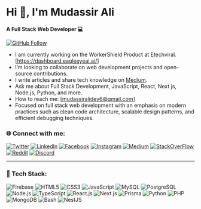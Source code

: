 # Hi 👋, I'm Mudassir Ali
**A Full Stack Web Developer 💻**

[![GitHub Follow](https://img.shields.io/github/followers/mudassir733?label=Follow&style=social)](https://github.com/mudassir733)
-  I am currently working on the WorkerShield Product at Etechviral. [https://dashboard.eagleeyeai.ai/]
-  I’m looking to collaborate on web development projects and open-source contributions.
-  I write articles and share tech knowledge on [Medium](https://medium.com/@mudassirali_79816).
-  Ask me about Full Stack Development, JavaScript, React, Next js, Node.js, Python, and more.
-  How to reach me: [mudassiralidev6@gmail.com]
-  Focused on full stack web development with an emphasis on modern practices such as clean code architecture, scalable design patterns, and efficient debugging techniques.


  ### 🌐 Connect with me:

[![Twitter](https://img.shields.io/badge/Twitter-1DA1F2?style=for-the-badge&logo=twitter&logoColor=white)](https://x.com/Mudassir_Ali66)
[![LinkedIn](https://img.shields.io/badge/LinkedIn-0077B5?style=for-the-badge&logo=linkedin&logoColor=white)](https://www.linkedin.com/in/mudassir-ali-developer)
[![Facebook](https://img.shields.io/badge/Facebook-1877F2?style=for-the-badge&logo=facebook&logoColor=white)](https://www.facebook.com/profile.php?id=100011967216300)
[![Instagram](https://img.shields.io/badge/Instagram-E4405F?style=for-the-badge&logo=instagram&logoColor=white)](https://www.instagram.com/mudassir_khan547/)
[![Medium](https://img.shields.io/badge/Medium-12100E?style=for-the-badge&logo=medium&logoColor=white)](https://medium.com/@mudassirali_79816)
[![StackOverFlow](https://img.shields.io/badge/Stackoverflow-12100E?style=for-the-badge&logo=stackoverflow&logoColor=white)](https://stackoverflow.com/users/23453698/mudassir-ali)
[![Reddit](https://img.shields.io/badge/Reddit-FF4500?style=for-the-badge&logo=reddit&logoColor=white)](https://www.reddit.com/user/Mudassir_Ali662)
[![Discord](https://img.shields.io/badge/Discord-5865F2?style=for-the-badge&logo=discord&logoColor=white)](https://discord.com/users/1064149879737307186)

___
### 🚀 Tech Stack:

![Firebase](https://img.shields.io/badge/Firebase-FFCA28?style=for-the-badge&logo=firebase&logoColor=black)
![HTML5](https://img.shields.io/badge/HTML5-E34F26?style=for-the-badge&logo=html5&logoColor=white)
![CSS3](https://img.shields.io/badge/CSS3-1572B6?style=for-the-badge&logo=css3&logoColor=white)
![JavaScript](https://img.shields.io/badge/JavaScript-F7DF1E?style=for-the-badge&logo=javascript&logoColor=black)
![MySQL](https://img.shields.io/badge/MySQL-4479A1?style=for-the-badge&logo=mysql&logoColor=white)
![PostgreSQL](https://img.shields.io/badge/PostgreSQL-336791?style=for-the-badge&logo=postgresql&logoColor=white)
![Node.js](https://img.shields.io/badge/Node.js-339933?style=for-the-badge&logo=nodedotjs&logoColor=white)
![TypeScript](https://img.shields.io/badge/TypeScript-007ACC?style=for-the-badge&logo=typescript&logoColor=white)
![React.js](https://img.shields.io/badge/React-007ACC?style=for-the-badge&logo=react&logoColor=white)
![Next.js](https://img.shields.io/badge/Next.js-007ACC?style=for-the-badge&logo=nextjs&logoColor=white)
![Prisma](https://img.shields.io/badge/Prisma-007ACC?style=for-the-badge&logo=prisma&logoColor=white)
![Python](https://img.shields.io/badge/Python-007ACC?style=for-the-badge&logo=python&logoColor=white)
![PHP](https://img.shields.io/badge/PHP-007ACC?style=for-the-badge&logo=php&logoColor=white)
![MongoDB](https://img.shields.io/badge/MongoDB-007ACC?style=for-the-badge&logo=mongodb&logoColor=white)
![Bash](https://img.shields.io/badge/Bash-007ACC?style=for-the-badge&logo=bashsc&logoColor=white)
![NestJS](https://img.shields.io/badge/NestJS-E0234E?style=for-the-badge&logo=nestjs&logoColor=white)
